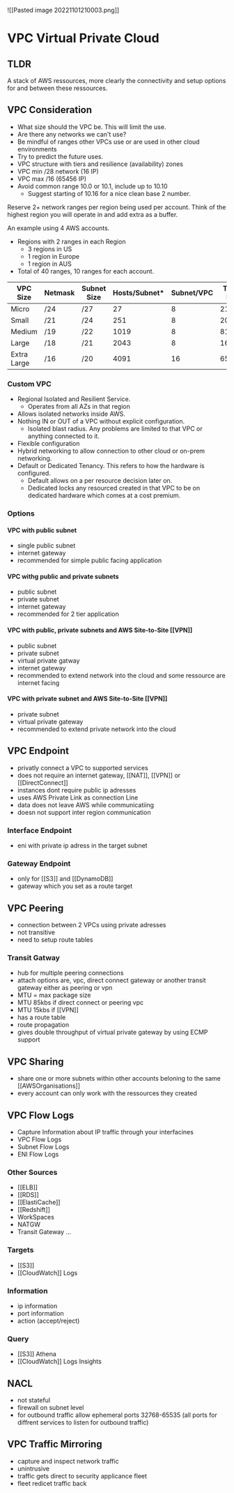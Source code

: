 ![[Pasted image 20221101210003.png]]
# VPC Virtual Private Cloud

## TLDR
A stack of AWS ressources, more clearly the connectivity and setup options for and between these ressources.

## VPC Consideration

-   What size should the VPC be. This will limit the use.
-   Are there any networks we can't use?
-   Be mindful of ranges other VPCs use or are used in other cloud environments
-   Try to predict the future uses.
-   VPC structure with tiers and resilience (availability) zones
-   VPC min /28 network (16 IP)
-   VPC max /16 (65456 IP)
-   Avoid common range 10.0 or 10.1, include up to 10.10
    -   Suggest starting of 10.16 for a nice clean base 2 number.

Reserve 2+ network ranges per region being used per account. Think of the highest region you will operate in and add extra as a buffer.

An example using 4 AWS accounts.

-   Regions with 2 ranges in each Region
    -   3 regions in US
    -   1 region in Europe
    -   1 region in AUS
-   Total of 40 ranges, 10 ranges for each account.

| VPC Size    | Netmask | Subnet Size | Hosts/Subnet* | Subnet/VPC | Total IPs |
| ----------- | ------- | ----------- | ------------- | ---------- | --------- |
| Micro       | /24     | /27         | 27            | 8          | 216       |
| Small       | /21     | /24         | 251           | 8          | 2008      |
| Medium      | /19     | /22         | 1019          | 8          | 8152      |
| Large       | /18     | /21         | 2043          | 8          | 16344     |
| Extra Large | /16     | /20         | 4091          | 16         | 65456     |


### Custom VPC

-   Regional Isolated and Resilient Service.
    -   Operates from all AZs in that region
-   Allows isolated networks inside AWS.
-   Nothing IN or OUT of a VPC without explicit configuration.
    -   Isolated blast radius. Any problems are limited to that VPC or anything connected to it.
-   Flexible configuration
-   Hybrid networking to allow connection to other cloud or on-prem networking.
-   Default or Dedicated Tenancy. This refers to how the hardware is configured.
    -   Default allows on a per resource decision later on.
    -   Dedicated locks any resourced created in that VPC to be on dedicated hardware which comes at a cost premium.


### Options

#### VPC with public subnet
- single public subnet
- internet gateway
- recommended for simple public facing application

#### VPC withg public and private subnets
- public subnet
- private subnet
- internet gateway
- recommended for 2 tier application

#### VPC with public, private subnets and AWS Site-to-Site [[VPN]]
- public subnet
- private subnet
- virtual private gatway
- internet gateway
- recommended to extend network into the cloud and some ressource are internet facing

#### VPC with private subnet and AWS Site-to-Site [[VPN]]
- private subnet
- virtual private gateway
- recommended to extend private network into the cloud

## VPC Endpoint
- privatly connect a VPC to supported services 
- does not require an internet gateway, [[NAT]], [[VPN]] or [[DirectConnect]]
- instances dont require public ip adresses
- uses AWS Private Link as connection Line
- data does not leave AWS while communicatiing
- doesn not support inter region communication

### Interface Endpoint
- eni with private ip adress in the target subnet

### Gateway Endpoint
- only for [[S3]] and [[DynamoDB]]
- gateway which you set as a route target 

## VPC Peering
- connection between 2 VPCs using private adresses
- not transitive
- need to setup route tables

### Transit Gatway
- hub for multiple peering connections
- attach options are, vpc, direct connect gateway or another transit gateway either as peering or vpn
- MTU = max package size
- MTU 85kbs if direct connect or peering vpc
- MTU 15kbs if [[VPN]]
- has a route table
- route propagation
- gives double throughput of virtual private gateway by using ECMP support

## VPC Sharing
- share one or more subnets within other accounts beloning to the same [[AWSOrganisations]]
- every account can only work with the ressources they created

## VPC Flow Logs
- Capture Information about IP traffic through your interfacines
- VPC Flow Logs
- Subnet Flow Logs
- ENI Flow Logs

### Other Sources
- [[ELB]]
- [[RDS]]
- [[ElastiCache]]
- [[Redshift]]
- WorkSpaces 
- NATGW
- Transit Gateway
...


### Targets
- [[S3]]
- [[CloudWatch]] Logs
### Information
- ip information
- port information
- action (accept/reject)

### Query
- [[S3]] Athena
- [[CloudWatch]] Logs Insights

## NACL
- not stateful
- firewall on subnet level
- for outbound traffic allow ephemeral ports 32768-65535 (all ports for diffrent services to listen for outbound traffic)

## VPC Traffic Mirroring
- capture and inspect network traffic
- unintrusive
- traffic gets direct to security applicance fleet
- fleet redicet traffic back